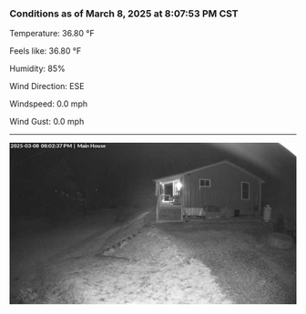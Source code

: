 ### Conditions as of March 8, 2025 at 8:07:53 PM CST 

Temperature: 36.80 &deg;F

Feels like: 36.80 &deg;F

Humidity: 85%

Wind Direction: ESE

Windspeed: 0.0 mph

Wind Gust: 0.0 mph

---

<img src="./images/latest.jpeg"/>

